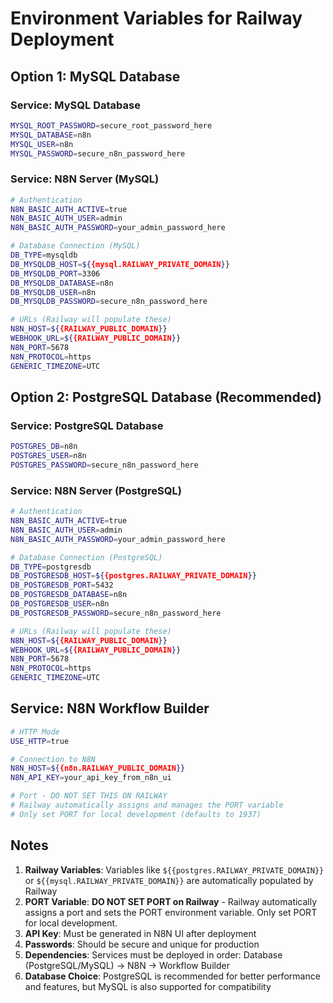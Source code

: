# Environment Variables for Railway Deployment

## Option 1: MySQL Database

### Service: MySQL Database

```bash
MYSQL_ROOT_PASSWORD=secure_root_password_here
MYSQL_DATABASE=n8n
MYSQL_USER=n8n
MYSQL_PASSWORD=secure_n8n_password_here
```

### Service: N8N Server (MySQL)

```bash
# Authentication
N8N_BASIC_AUTH_ACTIVE=true
N8N_BASIC_AUTH_USER=admin
N8N_BASIC_AUTH_PASSWORD=your_admin_password_here

# Database Connection (MySQL)
DB_TYPE=mysqldb
DB_MYSQLDB_HOST=${{mysql.RAILWAY_PRIVATE_DOMAIN}}
DB_MYSQLDB_PORT=3306
DB_MYSQLDB_DATABASE=n8n
DB_MYSQLDB_USER=n8n
DB_MYSQLDB_PASSWORD=secure_n8n_password_here

# URLs (Railway will populate these)
N8N_HOST=${{RAILWAY_PUBLIC_DOMAIN}}
WEBHOOK_URL=${{RAILWAY_PUBLIC_DOMAIN}}
N8N_PORT=5678
N8N_PROTOCOL=https
GENERIC_TIMEZONE=UTC
```

## Option 2: PostgreSQL Database (Recommended)

### Service: PostgreSQL Database

```bash
POSTGRES_DB=n8n
POSTGRES_USER=n8n
POSTGRES_PASSWORD=secure_n8n_password_here
```

### Service: N8N Server (PostgreSQL)

```bash
# Authentication
N8N_BASIC_AUTH_ACTIVE=true
N8N_BASIC_AUTH_USER=admin
N8N_BASIC_AUTH_PASSWORD=your_admin_password_here

# Database Connection (PostgreSQL)
DB_TYPE=postgresdb
DB_POSTGRESDB_HOST=${{postgres.RAILWAY_PRIVATE_DOMAIN}}
DB_POSTGRESDB_PORT=5432
DB_POSTGRESDB_DATABASE=n8n
DB_POSTGRESDB_USER=n8n
DB_POSTGRESDB_PASSWORD=secure_n8n_password_here

# URLs (Railway will populate these)
N8N_HOST=${{RAILWAY_PUBLIC_DOMAIN}}
WEBHOOK_URL=${{RAILWAY_PUBLIC_DOMAIN}}
N8N_PORT=5678
N8N_PROTOCOL=https
GENERIC_TIMEZONE=UTC
```

## Service: N8N Workflow Builder

```bash
# HTTP Mode
USE_HTTP=true

# Connection to N8N
N8N_HOST=${{n8n.RAILWAY_PUBLIC_DOMAIN}}
N8N_API_KEY=your_api_key_from_n8n_ui

# Port - DO NOT SET THIS ON RAILWAY
# Railway automatically assigns and manages the PORT variable
# Only set PORT for local development (defaults to 1937)
```

## Notes

1. **Railway Variables**: Variables like `${{postgres.RAILWAY_PRIVATE_DOMAIN}}` or `${{mysql.RAILWAY_PRIVATE_DOMAIN}}` are automatically populated by Railway
2. **PORT Variable**: **DO NOT SET PORT on Railway** - Railway automatically assigns a port and sets the PORT environment variable. Only set PORT for local development.
3. **API Key**: Must be generated in N8N UI after deployment
4. **Passwords**: Should be secure and unique for production
5. **Dependencies**: Services must be deployed in order: Database (PostgreSQL/MySQL) → N8N → Workflow Builder
6. **Database Choice**: PostgreSQL is recommended for better performance and features, but MySQL is also supported for compatibility
